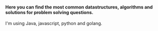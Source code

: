 #### Here you can find the most common datastructures,  algorithms and solutions for problem solving questions.

I'm using Java, javascript, python and golang. 